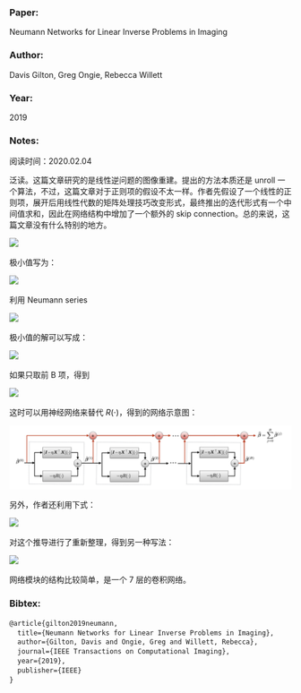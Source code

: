 ### Paper:

Neumann Networks for Linear Inverse Problems in Imaging

### Author:

Davis Gilton, Greg Ongie, Rebecca Willett

### Year:

2019

### Notes:

阅读时间：2020.02.04

泛读。这篇文章研究的是线性逆问题的图像重建。提出的方法本质还是 unroll 一个算法，不过，这篇文章对于正则项的假设不太一样。作者先假设了一个线性的正则项，展开后用线性代数的矩阵处理技巧改变形式，最终推出的迭代形式有一个中间值求和，因此在网络结构中增加了一个额外的 skip connection。总的来说，这篇文章没有什么特别的地方。

<img src="http://latex.codecogs.com/svg.latex? \widehat{\boldsymbol{\beta}}=\underset{\boldsymbol{\beta}}{\arg \min } \frac{1}{2}\|\boldsymbol{y}-\boldsymbol{X} \boldsymbol{\beta}\|_{2}^{2}+\frac{1}{2} \boldsymbol{\beta}^{\top} {\boldsymbol{R}} \boldsymbol{\beta}" border="0"/>

极小值写为：

<img src="http://latex.codecogs.com/svg.latex? \left(\boldsymbol{X}^{\top} \boldsymbol{X}+\boldsymbol{R}\right) \boldsymbol{\beta}^{*}=\boldsymbol{X}^{\top} \boldsymbol{y}" border="0"/>

利用 Neumann series

<img src="http://latex.codecogs.com/svg.latex? \(\boldsymbol{I}-\boldsymbol{A})^{-1}=\sum_{k=0}^{\infty} \boldsymbol{A}^{k}=\boldsymbol{I}+\boldsymbol{A}+\boldsymbol{A}^{2}+\boldsymbol{A}^{3} \cdots" border="0"/>

极小值的解可以写成：

<img src="http://latex.codecogs.com/svg.latex? \boldsymbol{\beta}^{\star}=\sum_{j=0}^{\infty}\left(\boldsymbol{I}-\eta \boldsymbol{X}^{\top} \boldsymbol{X}-\eta \boldsymbol{R}\right)^{j}\left(\eta \boldsymbol{X}^{\top} \boldsymbol{y}\right)" border="0"/>

如果只取前 B 项，得到

<img src="http://latex.codecogs.com/svg.latex? \widehat{\boldsymbol{\beta}}(\boldsymbol{y}):=\sum_{j=0}^{B}\left(\left[\boldsymbol{I}-\eta \boldsymbol{X}^{\top} \boldsymbol{X}\right](\cdot)-\eta R(\cdot)\right)^{j}\left(\eta \boldsymbol{X}^{\top} \boldsymbol{y}\right)" border="0"/>

这时可以用神经网络来替代 $R(\cdot)$，得到的网络示意图：

<img src="https://raw.githubusercontent.com/Theodore-PKU/pictures/master/%E6%88%AA%E5%B1%8F2020-02-04%E4%B8%8A%E5%8D%8811.29.19.png"/>

另外，作者还利用下式：

<img src="http://latex.codecogs.com/svg.latex? \boldsymbol{T}_{\lambda}:=\left(\boldsymbol{X}^{\top} \boldsymbol{X}+\lambda \boldsymbol{I}\right)^{-1}" border="0"/>

对这个推导进行了重新整理，得到另一种写法：

<img src="http://latex.codecogs.com/svg.latex? \widehat{\boldsymbol{\beta}}_{p c}(\boldsymbol{y})=\sum_{j=0}^{B}\left(\lambda \boldsymbol{T}_{\lambda}(\cdot)-\tilde{R}(\cdot)\right)^{j} \boldsymbol{T}_{\lambda} \boldsymbol{X}^{\top} \boldsymbol{y}" border="0"/>

网络模块的结构比较简单，是一个 7 层的卷积网络。

### Bibtex:

```latex
@article{gilton2019neumann,
  title={Neumann Networks for Linear Inverse Problems in Imaging},
  author={Gilton, Davis and Ongie, Greg and Willett, Rebecca},
  journal={IEEE Transactions on Computational Imaging},
  year={2019},
  publisher={IEEE}
}
```

